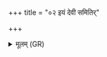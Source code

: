 +++
title = "०२ इयं देवी समितिर्"

+++
<details><summary>मूलम् (GR)</summary>

इयं देवी समितिर् विश्वरूपा  
शिल्पं कृण्वाना चरति जनेषु ।  
तां राजानः कवयो हृत्सु केतैर्  
अराजानश् च वदनैः पुनन्ति ॥
</details>